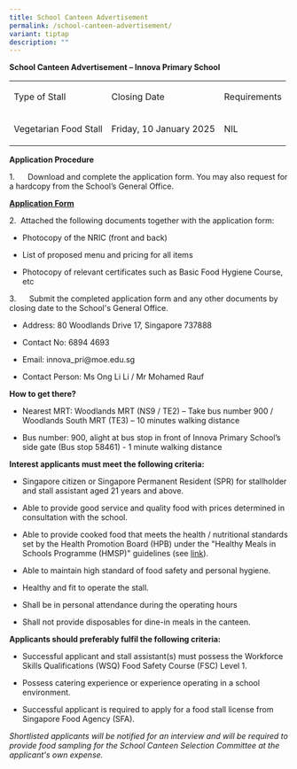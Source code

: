 ```yaml
---
title: School Canteen Advertisement
permalink: /school-canteen-advertisement/
variant: tiptap
description: ""
---
```

<p><strong>School Canteen Advertisement – Innova Primary School</strong>
</p>
<table style="minWidth: 75px">
<colgroup>
<col>
<col>
<col>
</colgroup>
<tbody>
<tr>
<td rowspan="1" colspan="1">
<p>Type of Stall</p>
</td>
<td rowspan="1" colspan="1">
<p>Closing Date</p>
</td>
<td rowspan="1" colspan="1">
<p>Requirements</p>
</td>
</tr>
<tr>
<td rowspan="1" colspan="1">
<p>Vegetarian Food Stall</p>
</td>
<td rowspan="1" colspan="1">
<p>Friday, 10 January 2025</p>
</td>
<td rowspan="1" colspan="1">
<p>NIL</p>
</td>
</tr>
</tbody>
</table>
<p><strong>Application Procedure</strong>
</p>
<p>1.&nbsp;&nbsp;&nbsp;&nbsp;&nbsp; Download and complete the application
form. You may also request for a hardcopy from the School’s General Office.</p>
<p><strong><a href="/files/Application_for_Canteen_Stall_in_Existing_School.pdf" rel="noopener noreferrer nofollow" target="_blank"><u>Application Form</u></a></strong>
</p>
<p>2.&nbsp; Attached the following documents together with the application
form:</p>
<ul data-tight="true" class="tight">
<li>
<p>Photocopy of the NRIC (front and back)</p>
</li>
<li>
<p>List of proposed menu and pricing for all items</p>
</li>
<li>
<p>Photocopy of relevant certificates such as Basic Food Hygiene Course,
etc</p>
</li>
</ul>
<p>3.&nbsp;&nbsp;&nbsp;&nbsp;&nbsp; Submit the completed application form
and any other documents by closing date to the School's General Office.</p>
<ul data-tight="true" class="tight">
<li>
<p>Address: 80 Woodlands Drive 17, Singapore 737888</p>
</li>
<li>
<p>Contact No: 6894 4693</p>
</li>
<li>
<p>Email: <a rel="noopener noreferrer nofollow" target="_blank">innova_pri@moe.edu.sg</a>
</p>
</li>
<li>
<p>Contact Person: Ms Ong Li Li / Mr Mohamed Rauf</p>
</li>
</ul>
<p><strong>How to get there?</strong>
</p>
<ul data-tight="true" class="tight">
<li>
<p>Nearest MRT: Woodlands MRT (NS9 / TE2) – Take bus number 900 / Woodlands
South MRT (TE3) – 10 minutes walking distance</p>
</li>
<li>
<p>Bus number: 900, alight at bus stop in front of Innova Primary School’s
side gate (Bus stop 58461) - 1 minute walking distance</p>
</li>
</ul>
<p><strong>Interest applicants must meet the following criteria:</strong>
</p>
<ul data-tight="true" class="tight">
<li>
<p>Singapore citizen or Singapore Permanent Resident (SPR) for stallholder
and stall assistant aged 21 years and above.</p>
</li>
<li>
<p>Able to provide good service and quality food with prices determined in
consultation with the school.</p>
</li>
<li>
<p>Able to provide cooked food that meets the health / nutritional standards
set by the Health Promotion Board (HPB) under the "Healthy Meals in Schools
Programme (HMSP)" guidelines (see&nbsp;<a href="https://www.hpb.gov.sg/schools/school-programmes/healthy-meals-in-schools-programme" rel="noopener noreferrer nofollow" target="_blank">link</a>).</p>
</li>
<li>
<p>Able to maintain high standard of food safety and personal hygiene.</p>
</li>
<li>
<p>Healthy and fit to operate the stall.</p>
</li>
<li>
<p>Shall be in personal attendance during the operating hours</p>
</li>
<li>
<p>Shall not provide disposables for dine-in meals in the canteen.</p>
</li>
</ul>
<p><strong>Applicants should preferably fulfil the following criteria:</strong>
</p>
<ul data-tight="true" class="tight">
<li>
<p>Successful applicant and stall assistant(s) must possess the Workforce
Skills Qualifications (WSQ) Food Safety Course (FSC) Level 1.</p>
</li>
<li>
<p>Possess catering experience or experience operating in a school environment.</p>
</li>
<li>
<p>Successful applicant is required to apply for a food stall license from
Singapore Food Agency (SFA).</p>
</li>
</ul>
<p><em>Shortlisted applicants will be notified for an interview and will be required to provide food sampling for the School Canteen Selection Committee at the applicant's own expense.</em>
</p>
<p>&nbsp;</p>